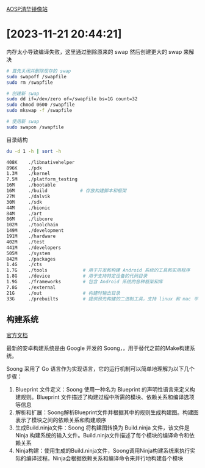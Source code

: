 


[AOSP清华镜像站](https://mirrors.tuna.tsinghua.edu.cn/help/AOSP/)

# [2023-11-21 20:44:21]

内存太小导致编译失败，这里通过删除原来的 swap 然后创建更大的 swap 来解决

```sh
# 首先关闭并删除现存的 swap
sudo swapoff /swapfile
sudo rm /swapfile

# 创建新 swap
sudo dd if=/dev/zero of=/swapfile bs=1G count=32
sudo chmod 0600 /swapfile
sudo mkswap -f /swapfile

# 使用新 swap
sudo swapon /swapfile
```

目录结构

```sh
du -d 1 -h | sort -h

408K    ./libnativehelper
896K    ./pdk
1.3M    ./kernel
7.5M    ./platform_testing
16M     ./bootable
16M     ./build            # 存放构建脚本和框架
27M     ./dalvik
30M     ./sdk
44M     ./bionic
84M     ./art
86M     ./libcore
102M    ./toolchain
149M    ./development
191M    ./hardware
402M    ./test
441M    ./developers
505M    ./system
842M    ./packages
1.4G    ./cts
1.7G    ./tools             # 用于开发和构建 Android 系统的工具和实用程序
1.8G    ./device            # 用于支持特定设备的代码目录
1.9G    ./frameworks        # 包含 Android 系统的各种框架和库
7.8G    ./external          
21G     ./out               # 构建时输出目录
33G     ./prebuilts         # 提供预先构建的二进制工具，支持 linux 和 mac 平台
```

## 构建系统

[官方文档](https://source.android.google.cn/docs/setup/build?hl=fi)

最新的安卓构建系统是由 Google 开发的 Soong，，用于替代之前的Make构建系统。

Soong 采用了 Go 语言作为实现语言，它的运行机制可以简单地理解为以下几个步骤：

1. Blueprint 文件定义：Soong 使用一种名为 Blueprint 的声明性语言来定义构建规则。Blueprint 文件描述了构建过程中所需的模块、依赖关系和编译选项等信息
2. 解析和扩展：Soong解析Blueprint文件并根据其中的规则生成构建图。构建图表示了模块之间的依赖关系和构建顺序
3. 生成Build.ninja文件：Soong 将构建图转换为 Build.ninja 文件，该文件是 Ninja 构建系统的输入文件。Build.ninja文件描述了每个模块的编译命令和依赖关系
4. Ninja构建：使用生成的Build.ninja文件，Soong调用Ninja构建系统来执行实际的编译过程。Ninja会根据依赖关系和编译命令来并行地构建各个模块

